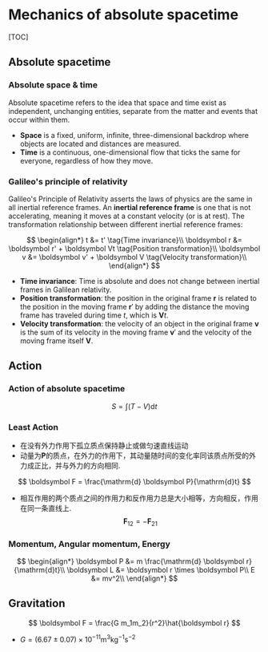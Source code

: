 # Mechanics of absolute spacetime

[TOC]

## Absolute spacetime

### Absolute space & time

Absolute spacetime refers to the idea that space and time exist as independent, unchanging entities, separate from the matter and events that occur within them.

- **Space** is a fixed, uniform, infinite, three-dimensional backdrop where objects are located and distances are measured.
- **Time** is a continuous, one-dimensional flow that ticks the same for everyone, regardless of how they move.

### Galileo's principle of relativity

Galileo's Principle of Relativity asserts the laws of physics are the same in all inertial reference frames. An **inertial reference frame** is one that is not accelerating, meaning it moves at a constant velocity (or is at rest). The transformation relationship between different inertial reference frames:

$$
\begin{align*}
t &= t' \tag{Time invariance}\\
\boldsymbol r &= \boldsymbol r' + \boldsymbol Vt  \tag{Position transformation}\\
\boldsymbol v &= \boldsymbol v' + \boldsymbol V  \tag{Velocity transformation}\\
\end{align*}
$$

- **Time invariance**: Time is absolute and does not change between inertial frames in Galilean relativity.
- **Position transformation**: the position in the original frame $\boldsymbol r$ is related to the position in the moving frame $\boldsymbol r'$ by adding the distance the moving frame has traveled during time $t$, which is $\boldsymbol V t$.
- **Velocity transformation**: the velocity of an object in the original frame $\boldsymbol v$ is the sum of its velocity in the moving frame $\boldsymbol v'$ and the velocity of the moving frame itself $\boldsymbol V$.

## Action

### Action of absolute spacetime

$$
S = \int (T - V) \mathrm dt
$$

### Least Action





- 在没有外力作用下孤立质点保持静止或做匀速直线运动
- 动量为$\boldsymbol P$的质点，在外力的作用下，其动量随时间的变化率同该质点所受的外力成正比，并与外力的方向相同.

$$
\boldsymbol F = \frac{\mathrm{d} \boldsymbol P}{\mathrm{d}t}
$$

- 相互作用的两个质点之间的作用力和反作用力总是大小相等，方向相反，作用在同一条直线上.
  $$
  \boldsymbol F_{12} = - \boldsymbol F_{21}
  $$
  

### Momentum, Angular momentum, Energy

$$
\begin{align*}
\boldsymbol P &= m \frac{\mathrm{d} \boldsymbol r}{\mathrm{d}t}\\
\boldsymbol L &= \boldsymbol r \times \boldsymbol P\\
E &= mv^2\\
\end{align*}
$$

## Gravitation

$$
\boldsymbol F = \frac{G m_1m_2}{r^2}\hat{\boldsymbol r}
$$

- $G = (6.67 \pm0.07) \times 10^{-11} \mathrm{m^3kg^{-1}s^{-2}}$